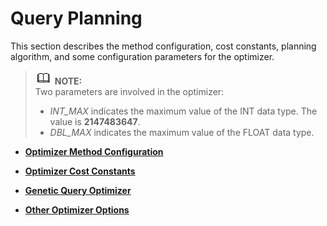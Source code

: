 # Query Planning<a name="EN-US_TOPIC_0242371505"></a>

This section describes the method configuration, cost constants, planning algorithm, and some configuration parameters for the optimizer.

>![](public_sys-resources/icon-note.gif) **NOTE:**   
>Two parameters are involved in the optimizer:  
>-   _INT\_MAX_  indicates the maximum value of the INT data type. The value is  **2147483647**.  
>-   _DBL\_MAX_  indicates the maximum value of the FLOAT data type.  

-   **[Optimizer Method Configuration](optimizer-method-configuration.md)**  

-   **[Optimizer Cost Constants](optimizer-cost-constants.md)**  

-   **[Genetic Query Optimizer](genetic-query-optimizer.md)**  

-   **[Other Optimizer Options](other-optimizer-options.md)**  


